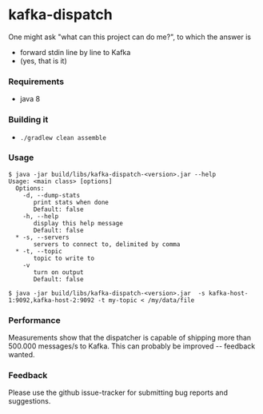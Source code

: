 # kafka-dispatch

One might ask "what can this project can do me?", to which the answer is

 * forward stdin line by line to Kafka 
 * (yes, that is it)


### Requirements

 * java 8


### Building it

 * ````./gradlew clean assemble````


### Usage

```
$ java -jar build/libs/kafka-dispatch-<version>.jar --help
Usage: <main class> [options]
  Options:
    -d, --dump-stats
       print stats when done
       Default: false
    -h, --help
       display this help message
       Default: false
  * -s, --servers
       servers to connect to, delimited by comma
  * -t, --topic
       topic to write to
    -v
       turn on output
       Default: false
```

```
$ java -jar build/libs/kafka-dispatch-<version>.jar  -s kafka-host-1:9092,kafka-host-2:9092 -t my-topic < /my/data/file
```


### Performance

Measurements show that the dispatcher is capable of shipping more than 500.000 messages/s to Kafka. This can probably be improved -- feedback wanted.


### Feedback

Please use the github issue-tracker for submitting bug reports and suggestions.
